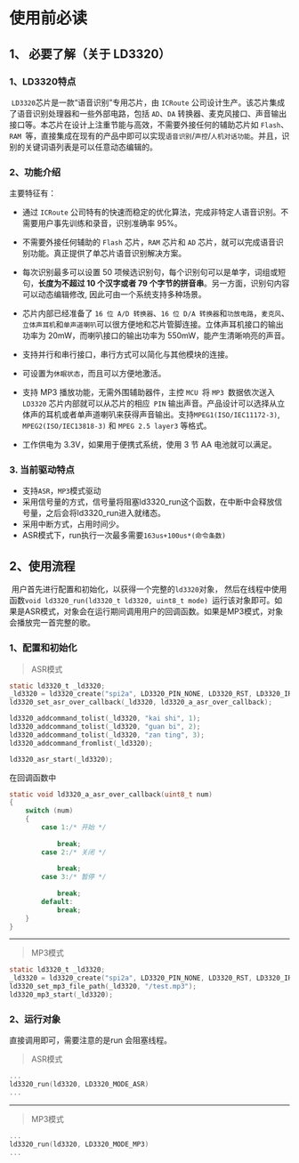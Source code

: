 # 使用前必读

## 1、 必要了解（关于 LD3320）

### 1、LD3320特点

​	`LD3320`芯片是一款“语音识别”专用芯片，由 `ICRoute` 公司设计生产。该芯片集成了语音识别处理器和一些外部电路，包括 `AD`、`DA` 转换器、麦克风接口、声音输出接口等。本芯片在设计上注重节能与高效，不需要外接任何的辅助芯片如 `Flash`、`RAM `等，直接集成在现有的产品中即可以实现`语音识别`/`声控`/`人机对话功能`。并且，识别的关键词语列表是可以任意动态编辑的。

### 2、功能介绍

主要特征有：

- 通过 `ICRoute` 公司特有的快速而稳定的优化算法，完成非特定人语音识别。不需要用户事先训练和录音，识别准确率 95%。 

- 不需要外接任何辅助的 `Flash` 芯片，`RAM` 芯片和 `AD` 芯片，就可以完成语音识别功能。真正提供了单芯片语音识别解决方案。

- 每次识别最多可以设置 50 项候选识别句，每个识别句可以是单字，词组或短句，**长度为不超过 10 个汉字或者 79 个字节的拼音串**。另一方面，识别句内容可以动态编辑修改, 因此可由一个系统支持多种场景。 

-  芯片内部已经准备了 `16 位 A/D 转换器`、`16 位 D/A 转换器`和`功放电路`，`麦克风`、`立体声耳机`和`单声道喇叭`可以很方便地和芯片管脚连接。立体声耳机接口的输出功率为 20mW，而喇叭接口的输出功率为 550mW，能产生清晰响亮的声音。

- 支持并行和串行接口，串行方式可以简化与其他模块的连接。

- 可设置为`休眠状态`，而且可以方便地激活。

- 支持 MP3 播放功能，无需外围辅助器件，主控 `MCU `将 `MP3 `数据依次送入`LD3320` 芯片内部就可以从芯片的相应` PIN` 输出声音。产品设计可以选择从立体声的耳机或者单声道喇叭来获得声音输出。支持`MPEG1(ISO/IEC11172-3)`, `MPEG2(ISO/IEC13818-3)` 和 `MPEG 2.5 layer3` 等格式。

- 工作供电为 3.3V，如果用于便携式系统，使用 3 节 AA 电池就可以满足。

### 3. 当前驱动特点

- 支持`ASR`，`MP3`模式驱动
- 采用信号量的方式，信号量将阻塞ld3320_run这个函数，在中断中会释放信号量，之后会将ld3320_run进入就绪态。
- 采用中断方式，占用时间少。
- ASR模式下，run执行一次最多需要`163us+100us*(命令条数)`

## 2、使用流程

​	用户首先进行配置和初始化，以获得一个完整的`ld3320`对象， 然后在线程中使用函数`void ld3320_run(ld3320_t ld3320, uint8_t mode) `运行该对象即可。如果是ASR模式，对象会在运行期间调用用户的回调函数。如果是MP3模式，对象会播放完一首完整的歌。

### 1、配置和初始化

> ASR模式

```c
static ld3320_t _ld3320;
_ld3320 = ld3320_create("spi2a", LD3320_PIN_NONE, LD3320_RST, LD3320_IRQ, LD3320_MODE_ASR);
ld3320_set_asr_over_callback(_ld3320, ld3320_a_asr_over_callback);

ld3320_addcommand_tolist(_ld3320, "kai shi", 1);
ld3320_addcommand_tolist(_ld3320, "guan bi", 2);
ld3320_addcommand_tolist(_ld3320, "zan ting", 3);
ld3320_addcommand_fromlist(_ld3320);

ld3320_asr_start(_ld3320);
```

在回调函数中

```c
static void ld3320_a_asr_over_callback(uint8_t num)
{
    switch (num)
    {
        case 1:/* 开始 */
        
            break;
        case 2:/* 关闭 */
        
            break;
        case 3:/* 暂停 */
        
            break;
        default:
            break;
    }
}
```

------

> MP3模式

```c
static ld3320_t _ld3320;
_ld3320 = ld3320_create("spi2a", LD3320_PIN_NONE, LD3320_RST, LD3320_IRQ, LD3320_MODE_MP3);
ld3320_set_mp3_file_path(_ld3320, "/test.mp3");
ld3320_mp3_start(_ld3320);
```

### 2、运行对象

直接调用即可，需要注意的是run 会阻塞线程。

> ASR模式

```c
...
ld3320_run(ld3320, LD3320_MODE_ASR)
...
```

------

> MP3模式

```c
...
ld3320_run(ld3320, LD3320_MODE_MP3)
...
```

